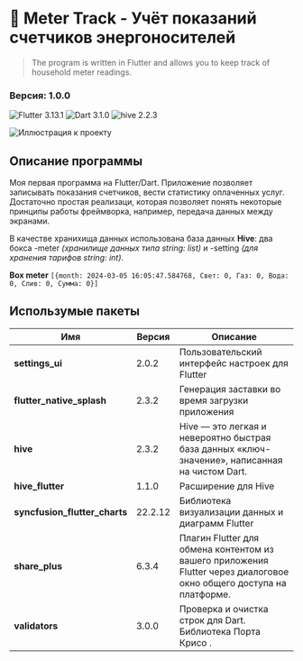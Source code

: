 # :loudspeaker: Meter Track - Учёт показаний счетчиков энергоносителей

> The program is written in Flutter and allows you to keep track of household meter readings.

### **Версия:** 1.0.0
![Flutter 3.13.1](https://img.shields.io/badge/Flutter-3.13.1-blue?style=flat-square&logo=appveyor) ![Dart 3.1.0](https://img.shields.io/badge/Dart-3.1.0-blue?style=flat-square&logo=appveyor) ![hive 2.2.3](https://img.shields.io/badge/hive-2.2.3-blue?style=flat-square&logo=appveyor) 

![Иллюстрация к проекту](https://blogger.googleusercontent.com/img/b/R29vZ2xl/AVvXsEj4i9kthmxC-74gm2nOHzsw1dQeud7-NZUW6DlV91WwnYrt0oQPb7alWKq-YNSXFTSvyVShM7IkbudlmUVuaEhwaaff0pMx4aeLsfPkkJe4JOigp2NS-UaG35ynhIS-6ic4_iPUxxLPP5ciVKfATSskmpgMKonQ-KBYq2_CdXTi5_jmMtygES9bV6cNEEAy/s16000/Mobile_App.png)
## Описание программы
Моя первая программа на Flutter/Dart. Приложение позволяет записывать показания счетчиков, вести статистику оплаченных услуг. Достаточно простая реализаци, которая позволяет понять некоторые принципы работы фреймворка, например, передача данных между экранами.

В качестве хранихища данных использована база данных **Hive**: два бокса -meter _(хранилище данных типа string: list)_ и -setting _(для хранения тарифов string: int)_.

**Box meter**
``` [{month: 2024-03-05 16:05:47.584768, Свет: 0, Газ: 0, Вода: 0, Слив: 0, Сумма: 0}]  ```

## Использумые пакеты

| Имя | Версия | Описание  |
| ------------ | ------------ | ------------ |
| **settings_ui**  | 2.0.2  | Пользовательский интерфейс настроек для Flutter  |
| **flutter_native_splash**  | 2.3.2  | Генерация заставки во время загрузки приложения  |
| **hive**  | 2.3.2  | Hive — это легкая и невероятно быстрая база данных «ключ-значение», написанная на чистом Dart.  |
| **hive_flutter**  | 1.1.0  | Расширение для Hive  |
| **syncfusion_flutter_charts**  | 22.2.12  | Библиотека визуализации данных и диаграмм Flutter  |
| **share_plus**  | 6.3.4  | Плагин Flutter для обмена контентом из вашего приложения Flutter через диалоговое окно общего доступа на платформе.  |
| **validators**  | 3.0.0  | Проверка и очистка строк для Dart. Библиотека Порта Крисо .  |



